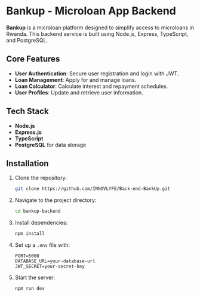 # Bankup - Microloan App Backend

**Bankup** is a microloan platform designed to simplify access to microloans in Rwanda. This backend service is built using Node.js, Express, TypeScript, and PostgreSQL.

## Core Features
- **User Authentication**: Secure user registration and login with JWT.
- **Loan Management**: Apply for and manage loans.
- **Loan Calculator**: Calculate interest and repayment schedules.
- **User Profiles**: Update and retrieve user information.

## Tech Stack
- **Node.js**
- **Express.js**
- **TypeScript**
- **PostgreSQL** for data storage

## Installation
1. Clone the repository:
   ```bash
   git clone https://github.com/INNOVLYFE/Back-end-BankUp.git
   ```
2. Navigate to the project directory:
   ```bash
   cd bankup-backend
   ```
3. Install dependencies:
   ```bash
   npm install
   ```
4. Set up a `.env` file with:
   ```plaintext
   PORT=5000
   DATABASE_URL=your-database-url
   JWT_SECRET=your-secret-key
   ```
5. Start the server:
   ```bash
   npm run dev
   ```
